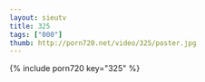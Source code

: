 ```yaml
--- 
layout: sieutv
title: 325
tags: ["000"]
thumb: http://porn720.net/video/325/poster.jpg
---
```

{% include porn720 key="325" %} 
